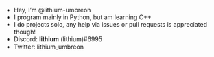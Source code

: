 - Hey, I’m @lithium-umbreon
- I program mainly in Python, but am learning C++
- I do projects solo, any help via issues or pull requests is appreciated though!
- Discord: 𝐥𝐢𝐭𝐡𝐢𝐮𝐦 (lithium)#6995
- Twitter: lithium_umbreon
